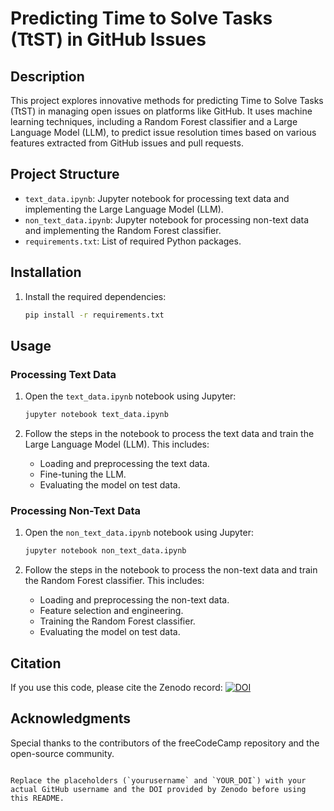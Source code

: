 # Predicting Time to Solve Tasks (TtST) in GitHub Issues

## Description
This project explores innovative methods for predicting Time to Solve Tasks (TtST) in managing open issues on platforms like GitHub. It uses machine learning techniques, including a Random Forest classifier and a Large Language Model (LLM), to predict issue resolution times based on various features extracted from GitHub issues and pull requests.

## Project Structure
- `text_data.ipynb`: Jupyter notebook for processing text data and implementing the Large Language Model (LLM).
- `non_text_data.ipynb`: Jupyter notebook for processing non-text data and implementing the Random Forest classifier.
- `requirements.txt`: List of required Python packages.

## Installation
1. Install the required dependencies:
   ```sh
   pip install -r requirements.txt
   ```

## Usage

### Processing Text Data
1. Open the `text_data.ipynb` notebook using Jupyter:
   ```sh
   jupyter notebook text_data.ipynb
   ```

2. Follow the steps in the notebook to process the text data and train the Large Language Model (LLM). This includes:
   - Loading and preprocessing the text data.
   - Fine-tuning the LLM.
   - Evaluating the model on test data.

### Processing Non-Text Data
1. Open the `non_text_data.ipynb` notebook using Jupyter:
   ```sh
   jupyter notebook non_text_data.ipynb
   ```

2. Follow the steps in the notebook to process the non-text data and train the Random Forest classifier. This includes:
   - Loading and preprocessing the non-text data.
   - Feature selection and engineering.
   - Training the Random Forest classifier.
   - Evaluating the model on test data.

## Citation
If you use this code, please cite the Zenodo record:
[![DOI](https://zenodo.org/badge/DOI/YOUR_DOI.svg)](https://doi.org/YOUR_DOI)

## Acknowledgments
Special thanks to the contributors of the freeCodeCamp repository and the open-source community.
```

Replace the placeholders (`yourusername` and `YOUR_DOI`) with your actual GitHub username and the DOI provided by Zenodo before using this README.